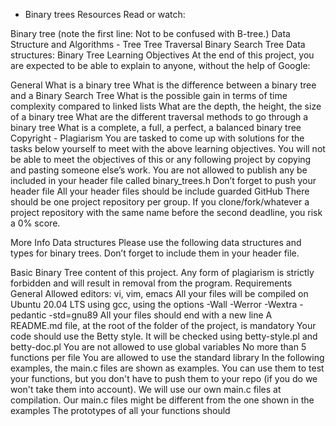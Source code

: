  - Binary trees
 Resources
 Read or watch:

 Binary tree (note the first line: Not to be confused with B-tree.)
 Data Structure and Algorithms - Tree
 Tree Traversal
 Binary Search Tree
 Data structures: Binary Tree
 Learning Objectives
 At the end of this project, you are expected to be able to explain to anyone, without the help of Google:

 General
 What is a binary tree
 What is the difference between a binary tree and a Binary Search Tree
 What is the possible gain in terms of time complexity compared to linked lists
 What are the depth, the height, the size of a binary tree
 What are the different traversal methods to go through a binary tree
 What is a complete, a full, a perfect, a balanced binary tree
 Copyright - Plagiarism
 You are tasked to come up with solutions for the tasks below yourself to meet with the above learning objectives.
 You will not be able to meet the objectives of this or any following project by copying and pasting someone else’s work.
 You are not allowed to publish any be included in your header file called binary_trees.h
 Don’t forget to push your header file
 All your header files should be include guarded
 GitHub
 There should be one project repository per group. If you clone/fork/whatever a project repository with the same name before the second deadline, you risk a 0% score.

 More Info
 Data structures
 Please use the following data structures and types for binary trees. Don’t forget to include them in your header file.

 Basic Binary Tree content of this project.
 Any form of plagiarism is strictly forbidden and will result in removal from the program.
 Requirements
 General
 Allowed editors: vi, vim, emacs
 All your files will be compiled on Ubuntu 20.04 LTS using gcc, using the options -Wall -Werror -Wextra -pedantic -std=gnu89
 All your files should end with a new line
 A README.md file, at the root of the folder of the project, is mandatory
 Your code should use the Betty style. It will be checked using betty-style.pl and betty-doc.pl
 You are not allowed to use global variables
 No more than 5 functions per file
 You are allowed to use the standard library
 In the following examples, the main.c files are shown as examples. You can use them to test your functions, but you don't have to push them to your repo (if you do we won't take them into account). We will use our own main.c files at compilation. Our main.c files might be different from the one shown in the examples
 The prototypes of all your functions should
